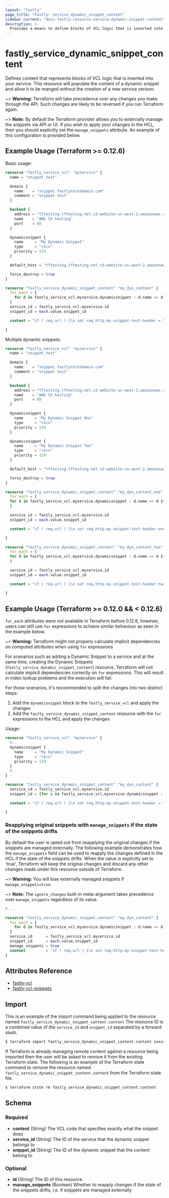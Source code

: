 ```yaml
---
layout: "fastly"
page_title: "Fastly: service_dynamic_snippet_content"
sidebar_current: "docs-fastly-resource-service-dynamic-snippet-content"
description: |-
  Provides a means to define blocks of VCL logic that is inserted into your service through Fastly dynamic snippets.
---
```


# fastly_service_dynamic_snippet_content

Defines content that represents blocks of VCL logic that is inserted into your service.  This resource will populate the content of a dynamic snippet and allow it to be manged without the creation of a new service verison. 
 
~> **Warning:** Terraform will take precedence over any changes you make through the API. Such changes are likely to be reversed if you run Terraform again.  

~> **Note:** By default the Terraform provider allows you to externally manage the snippets via API or UI.
If you wish to apply your changes in the HCL, then you should explicitly set the `manage_snippets` attribute. An example of this configuration is provided below.


## Example Usage (Terraform >= 0.12.6)

Basic usage:

```terraform
resource "fastly_service_vcl" "myservice" {
  name = "snippet_test"

  domain {
    name    = "snippet.fastlytestdomain.com"
    comment = "snippet test"
  }

  backend {
    address = "tftesting.tftesting.net.s3-website-us-west-2.amazonaws.com"
    name    = "AWS S3 hosting"
    port    = 80
  }

  dynamicsnippet {
    name     = "My Dynamic Snippet"
    type     = "recv"
    priority = 110
  }

  default_host = "tftesting.tftesting.net.s3-website-us-west-2.amazonaws.com"

  force_destroy = true
}

resource "fastly_service_dynamic_snippet_content" "my_dyn_content" {
  for_each = {
    for d in fastly_service_vcl.myservice.dynamicsnippet : d.name => d if d.name == "My Dynamic Snippet"
  }
  service_id = fastly_service_vcl.myservice.id
  snippet_id = each.value.snippet_id

  content = "if ( req.url ) {\n set req.http.my-snippet-test-header = \"true\";\n}"

}
```

Multiple dynamic snippets:

```terraform
resource "fastly_service_vcl" "myservice" {
  name = "snippet_test"

  domain {
    name    = "snippet.fastlytestdomain.com"
    comment = "snippet test"
  }

  backend {
    address = "tftesting.tftesting.net.s3-website-us-west-2.amazonaws.com"
    name    = "AWS S3 hosting"
    port    = 80
  }

  dynamicsnippet {
    name     = "My Dynamic Snippet One"
    type     = "recv"
    priority = 110
  }

  dynamicsnippet {
    name     = "My Dynamic Snippet Two"
    type     = "recv"
    priority = 110
  }

  default_host = "tftesting.tftesting.net.s3-website-us-west-2.amazonaws.com"

  force_destroy = true
}

resource "fastly_service_dynamic_snippet_content" "my_dyn_content_one" {
  for_each = {
  for d in fastly_service_vcl.myservice.dynamicsnippet : d.name => d if d.name == "My Dynamic Snippet One"
  }

  service_id = fastly_service_vcl.myservice.id
  snippet_id = each.value.snippet_id

  content = "if ( req.url ) {\n set req.http.my-snippet-test-header-one = \"true\";\n}"

}

resource "fastly_service_dynamic_snippet_content" "my_dyn_content_two" {
  for_each = {
  for d in fastly_service_vcl.myservice.dynamicsnippet : d.name => d if d.name == "My Dynamic Snippet Two"
  }

  service_id = fastly_service_vcl.myservice.id
  snippet_id = each.value.snippet_id

  content = "if ( req.url ) {\n set req.http.my-snippet-test-header-two = \"true\";\n}"

}
```


## Example Usage (Terraform >= 0.12.0 && < 0.12.6)

`for_each` attributes were not available in Terraform before 0.12.6, however, users can still use `for` expressions to achieve
similar behaviour as seen in the example below.

~> **Warning:** Terraform might not properly calculate implicit dependencies on computed attributes when using `for` expressions

For scenarios such as adding a Dynamic Snippet to a service and at the same time, creating the Dynamic Snippets (`fastly_service_dynamic_snippet_content`)
resource, Terraform will not calculate implicit dependencies correctly on `for` expressions. This will result in index lookup
problems and the execution will fail.

For those scenarios, it's recommended to split the changes into two distinct steps:

1. Add the `dynamicsnippet` block to the `fastly_service_vcl` and apply the changes
2. Add the `fastly_service_dynamic_snippet_content` resource with the `for` expressions to the HCL and apply the changes

Usage:

```terraform
resource "fastly_service_vcl" "myservice" {
  #...
  dynamicsnippet {
    name     = "My Dynamic Snippet"
    type     = "recv"
    priority = 110
  }
  #...
}

resource "fastly_service_dynamic_snippet_content" "my_dyn_content" {
  service_id = fastly_service_vcl.myservice.id
  snippet_id = {for s in fastly_service_vcl.myservice.dynamicsnippet : s.name => s.snippet_id}["My Dynamic Snippet"]

  content = "if ( req.url ) {\n set req.http.my-snippet-test-header = \"true\";\n}"

}
```

### Reapplying original snippets with `manage_snippets` if the state of the snippets drifts

By default the user is opted out from reapplying the original changes if the snippets are managed externally.
The following example demonstrates how the `manage_snippets` field can be used to reapply the changes defined in the HCL if the state of the snippets drifts.
When the value is explicitly set to 'true', Terraform will keep the original changes and discard any other changes made under this resource outside of Terraform.

~> **Warning:** You will lose externally managed snippets if `manage_snippets=true`.

~> **Note:** The `ignore_changes` built-in meta-argument takes precedence over `manage_snippets` regardless of its value.

```terraform
#...

resource "fastly_service_dynamic_snippet_content" "my_dyn_content" {
  for_each = {
    for d in fastly_service_vcl.myservice.dynamicsnippet : d.name => d if d.name == "My Dynamic Snippet"
  }
  service_id      = fastly_service_vcl.myservice.id
  snippet_id      = each.value.snippet_id
  manage_snippets = true
  content         = "if ( req.url ) {\n set req.http.my-snippet-test-header = \"true\";\n}"
}
```

## Attributes Reference

* [fastly-vcl](https://developer.fastly.com/reference/api/vcl-services/vcl/)
* [fastly-vcl-snippets](https://developer.fastly.com/reference/api/vcl-services/snippet/)

## Import

This is an example of the import command being applied to the resource named `fastly_service_dynamic_snippet_content.content`
The resource ID is a combined value of the `service_id` and `snippet_id` separated by a forward slash.

```sh
$ terraform import fastly_service_dynamic_snippet_content.content xxxxxxxxxxxxxxxxxxxx/xxxxxxxxxxxxxxxxxxxx
```

If Terraform is already managing remote content against a resource being imported then the user will be asked to remove it from the existing Terraform state.
The following is an example of the Terraform state command to remove the resource named `fastly_service_dynamic_snippet_content.content` from the Terraform state file.

```sh
$ terraform state rm fastly_service_dynamic_snippet_content.content
```

<!-- schema generated by tfplugindocs -->
## Schema

### Required

- **content** (String) The VCL code that specifies exactly what the snippet does
- **service_id** (String) The ID of the service that the dynamic snippet belongs to
- **snippet_id** (String) The ID of the dynamic snippet that the content belong to

### Optional

- **id** (String) The ID of this resource.
- **manage_snippets** (Boolean) Whether to reapply changes if the state of the snippets drifts, i.e. if snippets are managed externally
